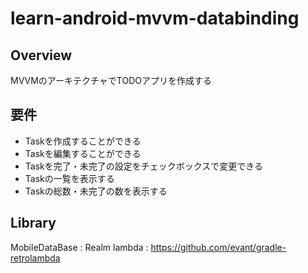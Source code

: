 # learn-android-mvvm-databinding

## Overview
MVVMのアーキテクチャでTODOアプリを作成する

## 要件
- Taskを作成することができる
- Taskを編集することができる
- Taskを完了・未完了の設定をチェックボックスで変更できる
- Taskの一覧を表示する
- Taskの総数・未完了の数を表示する

## Library
MobileDataBase : Realm
lambda : https://github.com/evant/gradle-retrolambda
